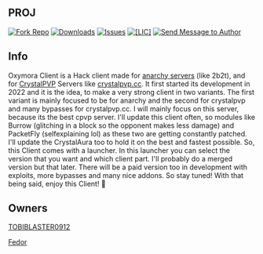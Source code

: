 ## PROJ

[![Fork Repo](https://img.shields.io/github/forks/a01sa01to/REPO?style=social&maxAge=3600)](https://github.com/TOBIBLASTER0912/Oxymora-Client/fork) [![Downloads](https://img.shields.io/github/downloads/a01sa01to/REPO/total?maxAge=3600, "Download")](https://github.com/TOBIBLASTER0912/Oxymora-Client/releases) [![Issues](https://img.shields.io/github/issues/a01sa01to/REPO?maxAge=3600, "Issues")](https://github.com/TOBIBLASTER0912/Oxymora-Client/issues) [![[LIC]](https://img.shields.io/github/license/a01sa01to/REPO?maxAge=3600, "License")](https://github.com/a01sa01to/REPO/blob/master/LICENSE) [![Send Message to Author](https://img.shields.io/static/v1?style=flat&logo=twitter&label=Message&color=1da1f2&link=https%3A%2F%2Ftwitter.com%2Fmessages%2Fcompose%3Frecipient_id%3D4273512934&link=https%3A%2F%2Ftwitter.com%2Fmessages%2Fcompose%3Frecipient_id%3D4273512934&message=%40a01sa01to&maxAge=3600, "Send Message to Author")](https://twitter.com/messages/compose?recipient_id=4273512934)<br>

## Info 

Oxymora Client is a Hack client made for [anarchy servers](https://2b2t.miraheze.org/wiki/Front_Page) (like 2b2t),
and for [CrystalPVP](https://2b2t.miraheze.org/wiki/Crystal_PvP) Servers like [crystalpvp.cc](https://crystalpvp.cc). It first started its
development in 2022 and it is the idea, to make a very strong client in two variants. The first variant is mainly
focused to be for anarchy and the second for crystalpvp and many bypasses for crystalpvp.cc. I will mainly focus on
this server, because its the best cpvp server. I'll update this client often, so modules like Burrow (glitching in a 
block so the opponent makes less damage) and PacketFly (selfexplaining lol) as these two are getting constantly patched.
I'll update the CrystalAura too to hold it on the best and fastest possible. So, this Client comes with a launcher. 
In this launcher you can select the version that you want and which client part. I'll probably do a merged version but that later.
There will be a paid version too in development with exploits, more bypasses and many nice addons. So stay tuned!
With that being said, enjoy this Client! 🙂


## Owners
[TOBIBLASTER0912](https://github.com/TOBIBLASTER0912)

[Fedor](https://github.com/fedorshackstation)
